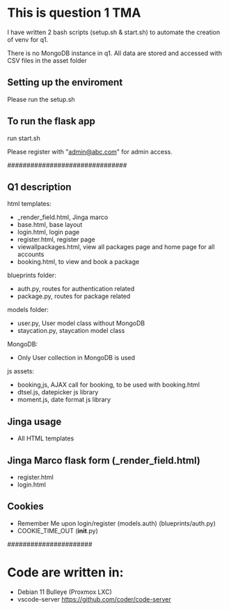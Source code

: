 # This is question 1 TMA
I have written 2 bash scripts (setup.sh & start.sh) to automate the creation of venv for q1.

There is no MongoDB instance in q1.
All data are stored and accessed with CSV files in the asset folder

## Setting up the enviroment
Please run the setup.sh

## To run the flask app
run start.sh

Please register with "admin@abc.com" for admin access.




###############################
## Q1 description
html templates:
- _render_field.html, Jinga marco
- base.html, base layout
- login.html, login page
- register.html, register page
- viewallpackages.html, view all packages page and home page for all accounts
- booking.html, to view and book a package

blueprints folder:
- auth.py, routes for authentication related 
- package.py, routes for package related

models folder:
- user.py, User model class without MongoDB
- staycation.py, staycation model class

MongoDB:
- Only User collection in MongoDB is used

js assets:
- booking,js, AJAX call for booking, to be used with booking.html
- dtsel.js, datepicker js library
- moment.js, date format js library

## Jinga usage
- All HTML templates

## Jinga Marco flask form (_render_field.html)
- register.html 
- login.html

## Cookies
- Remember Me upon login/register (models.auth) (blueprints/auth.py)
- COOKIE_TIME_OUT (__init__.py) 



######################
# Code are written in:
- Debian 11 Bulleye (Proxmox LXC) 
- vscode-server https://github.com/coder/code-server